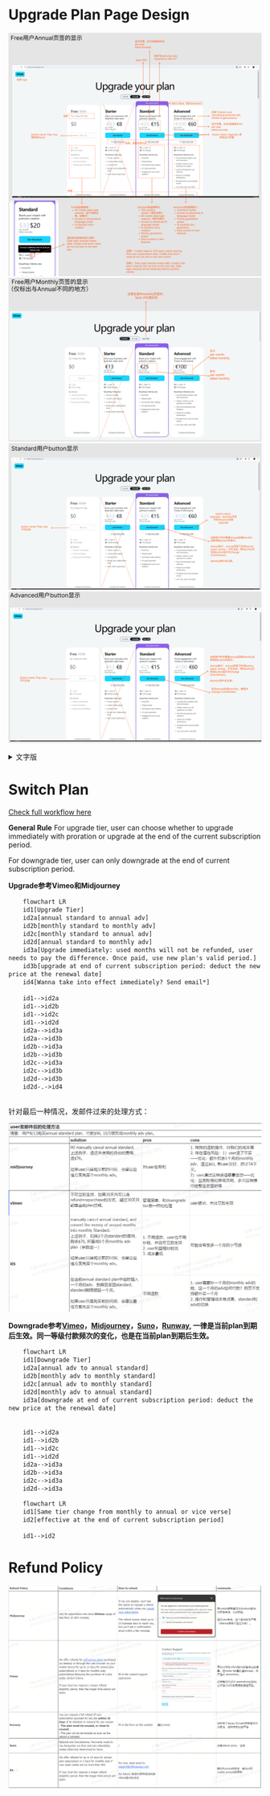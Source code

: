 # Upgrade Plan Page Design
![alt text](image-6.png)<br>
![alt text](image-7.png)<br>
![alt text](image-8.png)<br>
![alt text](image-9.png)<br>

<details>
<summary>文字版</summary>

参考 [Vimeo](https://vimeo.com/upgrade-plan)
![alt text](image-4.png)

- 付费方案单独一个网页，撑满当前页面。
- 顶部文字参考vimeo，Upgrade your plan
- Monthly和Annually Save 20%的button按钮效果都按照vimeo的设计来。
- Tier名称目前为Free，Standard和Advanced。<br>
其他参考：<br>
[ChatGPT](https://chatgpt.com/#pricing): Free, Plus<br>
[Midjourney](https://www.midjourney.com/checkout/plans?hash=be96d15e0742cef72e6cc2396a7d108c60349e6c46a425b55aec6c22770db0e9a69126ccef2d2164f1a9ddd1334b37fdPdnDmhUTSN8tFYzWAlVqfywbiPwqugW0YScB2ttUkY7O35aDci8irrv2snvjDmm1Y1fYgjpN604CwI9mqGUiaPvQ24ZXU0AVjU7rpUjfJJV8h2hOVdjQMe0E4vXyz0V9MunYdv6Dz/BGc0XwVf6lpXE7oV2uukjYGbEypcaswP8UebSb%20c3BQNql1X7yf3X9EoPiix2GFeYYutnOyCC3tdnSSGPYvsPuufa0s6LI066loQd3vCxsH4Xbf1TWsEbipb7F/9sDwOIbDWqLG9MErGLnFu0O5T4TwCP2hnscfCs=): Basic (paid), Standard, Pro, Mega<br>  
[Suno](https://suno.com/account)：Basic (free), Pro, Premier<br> 
[Runway](https://app.runwayml.com/video-tools/teams/mandywangwwwe/dashboard)：Free, Standard, Pro, Unlimited, Enterprise<br>

- Tier name下面的宣传语，如果有必要放的话，Standard和Advanced可以分别突出丝滑的play experience和无限制的create experience。<br>
Standard: "Boost your play experience with AI."<br>
Advanced: "Unleash your storytelling potential with infinite AI generations.", "Essential for mastering AI story creation."<br>
- Annual plan的价格，全额显示和月度显示都可以。
- 每列的button，这里涉及到不同tier的用户需要显示不同的button，参考的[Midjourney](https://www.midjourney.com/checkout/plans?hash=be96d15e0742cef72e6cc2396a7d108c60349e6c46a425b55aec6c22770db0e9a69126ccef2d2164f1a9ddd1334b37fdPdnDmhUTSN8tFYzWAlVqfywbiPwqugW0YScB2ttUkY7O35aDci8irrv2snvjDmm1Y1fYgjpN604CwI9mqGUiaPvQ24ZXU0AVjU7rpUjfJJV8h2hOVdjQMe0E4vXyz0V9MunYdv6Dz/BGc0XwVf6lpXE7oV2uukjYGbEypcaswP8UebSb%20c3BQNql1X7yf3X9EoPiix2GFeYYutnOyCC3tdnSSGPYvsPuufa0s6LI066loQd3vCxsH4Xbf1TWsEbipb7F/9sDwOIbDWqLG9MErGLnFu0O5T4TwCP2hnscfCs=)<br>
未订阅用户：free plan显示Play Now，点击跳转至Home，Standard和Advanced列显示Upgrade，点击跳转到支付页面。<br>
Standard用户：当前方案显示Active，不可点击，Advanced列显示Upgrade，Free plan无button。<br>
Advanced用户：当前方案显示Active，不可点击，Standard列显示Change Commitment, Free plan无button。<br>

- Best Value为Advanced plan。
- 目前没有设置trial，考虑到目前没有功能上的区别。
- 权益不用加"Everything in Starter, plus:"，或者将credits单独拿出来，避免歧义。
- 底部的Compare all features不用放，因为我们现在只有credits数量的区别。

- 关于FAQ，在付费方案页面不放FAQ了，拆到各个合适的地方。<br>
1）credits相关解释，使用下图角标的方式来注释，鼠标移上去会显示注释。<br>
![alt text](image-1.png)<br>

![alt text](image-2.png)<br>

文案：<br>
在Free列daily login rewards旁增加角标，内容：Daily login rewards resets daily. Credits that aren't used do not roll over to the next day.<br>

在Standard列的700 credits per month旁增加角标，内容：<br>
Credits reset to 700 every month starting from your subscription date. Credits that aren't used do not roll over to the next month. <br>

在Standard列daily login rewards旁增加角标，内容：<br>
Daily login rewards resets daily. Credits that aren't used do not roll over to the next day. Daily login rewards will be deducted before monthly credits.<br>

2) Cancel和Refund参考vimeo，放在支付页面。文案用我们原来的。[vimeo支付页面](https://vimeo.com/store/seat_subscription?plan=standard&trial=false&period=year)
![cancel and refund](image-3.png)
</details>

# Switch Plan

[Check full workflow here](https://www.figma.com/design/nhUeWK24dm4vYdJoZ36nfS/Subscription-Page?node-id=0-1&t=TE62Dp1PocmNQ0WV-0)

**General Rule**
For upgrade tier, user can choose whether to upgrade immediately with proration or upgrade at the end of the current subscription period.

For downgrade tier, user can only downgrade at the end of current subscription period.  

**Upgrade参考Vimeo和Midjourney**
```mermaid
    flowchart LR
    id1[Upgrade Tier]
    id2a[annual standard to annual adv]
    id2b[monthly standard to monthly adv]
    id2c[monthly standard to annual adv]
    id2d[annual standard to monthly adv]
    id3a[Upgrade immediately: used months will not be refunded, user needs to pay the difference. Once paid, use new plan's valid period.]
    id3b[upgrade at end of current subscription period: deduct the new price at the renewal date]
    id4[Wanna take into effect immediately? Send email*]

    id1-->id2a
    id1-->id2b
    id1-->id2c
    id1-->id2d
    id2a-->id3a
    id2a-->id3b
    id2b-->id3a
    id2b-->id3b
    id2c-->id3a
    id2c-->id3b
    id2d-->id3b
    id2d-.->id4
```
<br>
针对最后一种情况，发邮件过来的处理方式：<br>

![alt text](image-12.png)<br>

**Downgrade参考[Vimeo](https://help.vimeo.com/hc/en-us/articles/12425416895249-Downgrade-your-subscription)，[Midjourney](https://docs.midjourney.com/docs/plans)，[Suno](https://suno-ai.notion.site/Subscriptions-f33c81dcee7a4069986e737b4b0dcc36)，[Runway](https://help.runwayml.com/hc/en-us/articles/21664961171475-Which-plan-is-right-for-me), 一律是当前plan到期后生效。同一等级付款频次的变化，也是在当前plan到期后生效。**
```mermaid
    flowchart LR
    id1[Downgrade Tier]
    id2a[annual adv to annual standard]
    id2b[monthly adv to monthly standard]
    id2c[annual adv to monthly standard]
    id2d[monthly adv to annual standard]
    id3a[downgrade at end of current subscription period: deduct the new price at the renewal date]


    id1-->id2a
    id1-->id2b
    id1-->id2c
    id1-->id2d
    id2a-->id3a
    id2b-->id3a
    id2c-->id3a
    id2d-->id3a
```
```mermaid
    flowchart LR
    id1[Same tier change from monthly to annual or vice verse]
    id2[effective at the end of current subscription period]

    id1-->id2
```

# Refund Policy

![refund](image-13.png)